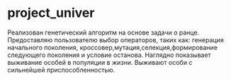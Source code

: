 # project_univer
Реализован генетический алгоритм на основе задачи о ранце. Предоставляю пользователю выбор операторов, таких как: генерация начального поколения, кроссовер,мутация,селекция,формирование следующего поколения и условие останова. Наглядно показывает выживание особей в популяции в жизни. Выживают особи с сильнейшей приспособленностью.
